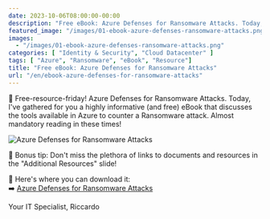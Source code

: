 ```yaml
---
date: 2023-10-06T08:00:00-00:00
description: "Free eBook: Azure Defenses for Ransomware Attacks. Today, I've gathered for you a highly informative (and free) eBook that discusses the tools available in Azure to counter a Ransomware attack. Almost mandatory reading in these times!"
featured_image: "/images/01-ebook-azure-defenses-ransomware-attacks.png"
images:
  - "/images/01-ebook-azure-defenses-ransomware-attacks.png"
categories: [ "Identity & Security", "Cloud Datacenter" ]
tags: [ "Azure", "Ransomware", "eBook", "Resource"]
title: "Free eBook: Azure Defenses for Ransomware Attacks"
url: "/en/ebook-azure-defenses-for-ransomware-attacks"
---
```

📢 Free-resource-friday! Azure Defenses for Ransomware Attacks. Today, I've gathered for you a highly informative (and free) eBook that discusses the tools available in Azure to counter a Ransomware attack. Almost mandatory reading in these times!

![Azure Defenses for Ransomware Attacks](/images/01-ebook-azure-defenses-ransomware-attacks.png)

📌 Bonus tip: Don't miss the plethora of links to documents and resources in the "Additional Resources" slide!

📖 Here's where you can download it:  
➡️ [Azure Defenses for Ransomware Attacks](https://azure.microsoft.com/en-us/resources/azure-defenses-for-ransomware-attack/)


Your IT Specialist,
Riccardo